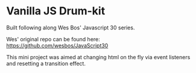 # Vanilla JS Drum-kit

Built following along Wes Bos' Javascript 30 series.

Wes' original repo can be found here: https://github.com/wesbos/JavaScript30

This mini project was aimed at changing html on the fly via event listeners and resetting a transition effect.
